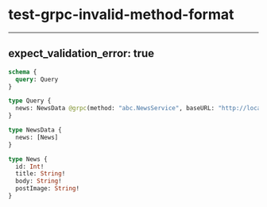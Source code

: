 # test-grpc-invalid-method-format

---
expect_validation_error: true
---

```graphql @server
schema {
  query: Query
}

type Query {
  news: NewsData @grpc(method: "abc.NewsService", baseURL: "http://localhost:4000")
}

type NewsData {
  news: [News]
}

type News {
  id: Int!
  title: String!
  body: String!
  postImage: String!
}
```
